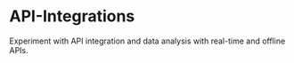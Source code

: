 # API-Integrations
Experiment with API integration and data analysis with real-time and offline APIs.
